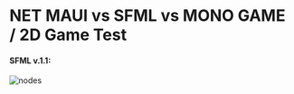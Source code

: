 # NET MAUI vs  SFML vs MONO GAME / 2D Game Test
#### SFML v.1.1:
![nodes](.github/sfml-version-1.1.gif)
